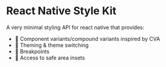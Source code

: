 # React Native Style Kit

A very minimal styling API for react native that provides:

- 🧩 Component variants/compound variants inspired by CVA
- 🎨 Theming & theme switching
- 📱 Breakpoints
- 📏 Access to safe area insets